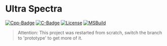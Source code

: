 ﻿# Ultra Spectra

[Cpp-Badge]: https://img.shields.io/badge/C%2B%2B-20-blue
[C-Badge]: https://img.shields.io/badge/C-17-blue
[License-Badge]: https://img.shields.io/badge/License-MIT-blue

[Cpp-Url]: https://en.wikipedia.org/wiki/C%2B%2B
[C-Url]: https://en.wikipedia.org/wiki/C_(programming_language)
[License-Url]: https://opensource.org/licenses/MIT

[![Cpp-Badge]][Cpp-Url]
[![C-Badge]][C-Url]
[![License][License-Badge]][License-Url]
[![MSBuild](https://github.com/larioteo/ultra/actions/workflows/msbuild.yml/badge.svg)](https://github.com/larioteo/ultra/actions/workflows/msbuild.yml)

> Attention: This project was restarted from scratch, switch the branch to 'prototype' to get more of it.

